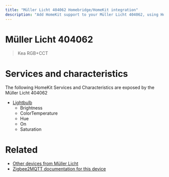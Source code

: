 ```yaml
---
title: "Müller Licht 404062 Homebridge/HomeKit integration"
description: "Add HomeKit support to your Müller Licht 404062, using Homebridge, Zigbee2MQTT and homebridge-z2m."
---
```

<!---
This file has been GENERATED using src/docgen/docgen.ts
DO NOT EDIT THIS FILE MANUALLY!
-->
# Müller Licht 404062
> Kea RGB+CCT


# Services and characteristics
The following HomeKit Services and Characteristics are exposed by
the Müller Licht 404062

* [Lightbulb](../../light.md)
  * Brightness
  * ColorTemperature
  * Hue
  * On
  * Saturation


# Related
* [Other devices from Müller Licht](../index.md#muller_licht)
* [Zigbee2MQTT documentation for this device](https://www.zigbee2mqtt.io/devices/404062.html)